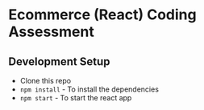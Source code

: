 # Ecommerce (React) Coding Assessment
## Development Setup

- Clone this repo
- `npm install` - To install the dependencies
- `npm start` - To start the react app
